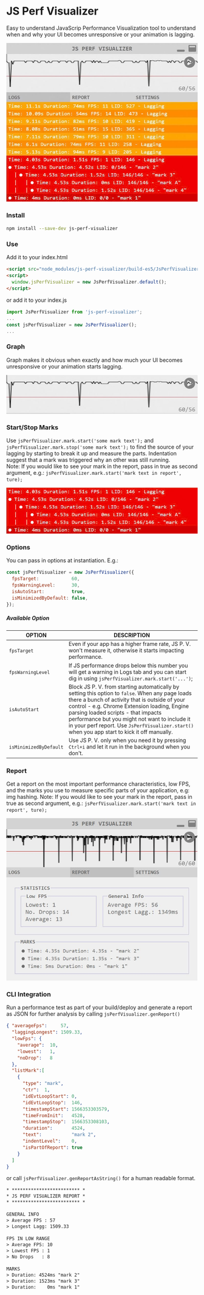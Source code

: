 # JS Perf Visualizer
Easy to understand JavaScrip Performance Visualization tool to understand when and 
why your UI becomes unresponsive or your animation is lagging.

![](https://raw.githubusercontent.com/chrisvargauk/js-perf-visualizer/master/image/js-perf-visualizer.jpg)

### Install
```bash
npm install --save-dev js-perf-visualizer
```

### Use
Add it to your index.html
```html
<script src="node_modules/js-perf-visualizer/build-es5/JsPerfVisualizer.js"></script>
<script>
  window.jsPerfVisualizer = new JsPerfVisualizer.default();
</script>
```
or add it to your index.js
```javascript
import JsPerfVisualizer from 'js-perf-visualizer';
... 
const jsPerfVisualizer = new JsPerfVisualizer();
...
```
### Graph
Graph makes it obvious when exactly and how much your UI becomes unresponsive or your animation starts lagging.

![](https://raw.githubusercontent.com/chrisvargauk/js-perf-visualizer/master/image/js-perf-visualizer-graph.jpg)

### Start/Stop Marks
Use `jsPerfVisualizer.mark.start('some mark text');` and `jsPerfVisualizer.mark.stop('some mark text');` to find the source of your lagging by starting to break it up and measure the parts. Indentation suggest that a mark was triggered why an other was still running.  
Note: If you would like to see your mark in the report, pass in true as second argument, e.g.: `jsPerfVisualizer.mark.start('mark text in report', ture);`
 
![](https://raw.githubusercontent.com/chrisvargauk/js-perf-visualizer/master/image/js-perf-visualizer-mark.jpg)


### Options
You can pass in options at instantiation. E.g.:
```javascript
const jsPerfVisualizer = new JsPerfVisualizer({
  fpsTarget:            60,
  fpsWarningLevel:      30,
  isAutoStart:          true,
  isMinimizedByDefault: false,
});
```
##### Available Option
| OPTION | DESCRIPTION |
|---|---|
| `fpsTarget` | Even if your app has a higher frame rate, JS P. V. won't measure it, otherwise it starts impacting performance. |
| `fpsWarningLevel` | If JS performance drops below this number you will get a warning in Logs tab and you can start dig in using `jsPerfVisualizer.mark.start('...')`; |
| `isAutoStart` | Block JS P. V. from starting automatically by setting this option to `false`. When any page loads there a bunch of activity that is outside of your control - e.g. Chrome Extension loading, Engine parsing loaded scripts - that impacts performance but you might not want to include it in your perf report. Use `JsPerfVisualizer.start()` when you app start to kick it off manually.|
| `isMinimizedByDefault` | Use JS P. V. only when you need it by pressing `Ctrl+i` and let it run in the background when you don't.|

### Report
Get a report on the most important performance characteristics, low FPS, and the marks you use to measure specific parts of your application, e.g: img hashing.
Note: If you would like to see your mark in the report, pass in true as second argument, e.g.: `jsPerfVisualizer.mark.start('mark text in report', ture);`
 
![](https://raw.githubusercontent.com/chrisvargauk/js-perf-visualizer/master/image/js-perf-visualizer-report.jpg)

### CLI Integration
Run a performance test as part of your build/deploy and generate a report as JSON for further analysis by calling `jsPerfVisualizer.genReport()`
```json
{ "averageFps":     57,
  "laggingLongest": 1509.33,
  "lowFps": {
    "average":  10,
    "lowest":   1,
    "noDrop":   8
  },
  "listMark":[
    {
      "type": "mark",
      "ctr":  1,
      "idEvtLoopStart": 0,
      "idEvtLoopStop":  146,
      "timestampStart": 1566353303579,
      "timeFromInit":   4528,
      "timestampStop":  1566353308103,
      "duration":       4524,
      "text":           "mark 2",
      "indentLevel":    0,
      "isPartOfReport": true
    }
  ]
}
```
or call `jsPerfVisualizer.genReportAsString()` for a human readable format. 
```text
* ************************* *
* JS PERF VISUALIZER REPORT *
* ************************* *

GENERAL INFO
> Average FPS : 57
> Longest Lagg: 1509.33

FPS IN LOW RANGE
> Average FPS: 10
> Lowest FPS : 1
> No Drops   : 8

MARKS
> Duration: 4524ms "mark 2"
> Duration: 1523ms "mark 3"
> Duration:    0ms "mark 1"
```
